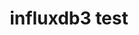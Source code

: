 ---
title: influxdb3 test
description: >
  The `influxdb3 test` command ...
menu:
  influxdb3_enterprise:
    parent: influxdb3
    name: influxdb3 test
weight: 300
---